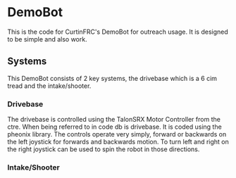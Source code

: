 # DemoBot

This is the code for CurtinFRC's DemoBot for outreach usage. It is designed to be simple and also work.

## Systems

This DemoBot consists of 2 key systems, the drivebase which is a 6 cim tread and the intake/shooter.

### Drivebase

The drivebase is controlled using the TalonSRX Motor Controller from the ctre. When being referred to in code db is drivebase. It is coded using the pheonix library. The controls operate very simply, forward or backwards on the left joystick for forwards and backwards motion. To turn left and right on the right joystick can be used to spin the robot in those directions.

### Intake/Shooter